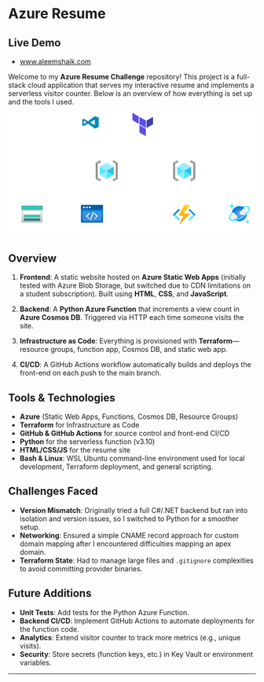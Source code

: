 # Azure Resume

## Live Demo

- www.aleemshaik.com

Welcome to my **Azure Resume Challenge** repository! This project is a full-stack cloud application that serves my interactive resume and implements a serverless visitor counter. Below is an overview of how everything is set up and the tools I used.

![Azure Architecture](images/AzureResume.drawio.png)


## Overview

1. **Frontend**: A static website hosted on **Azure Static Web Apps** (initially tested with Azure Blob Storage, but switched due to CDN limitations on a student subscription). Built using **HTML**, **CSS**, and **JavaScript**.

2. **Backend**: A **Python Azure Function** that increments a view count in **Azure Cosmos DB**. Triggered via HTTP each time someone visits the site.

3. **Infrastructure as Code**: Everything is provisioned with **Terraform**—resource groups, function app, Cosmos DB, and static web app.

4. **CI/CD**: A GitHub Actions workflow automatically builds and deploys the front-end on each push to the main branch.



## Tools & Technologies

- **Azure** (Static Web Apps, Functions, Cosmos DB, Resource Groups)  
- **Terraform** for Infrastructure as Code  
- **GitHub & GitHub Actions** for source control and front-end CI/CD  
- **Python** for the serverless function (v3.10)  
- **HTML/CSS/JS** for the resume site
- **Bash & Linux**: WSL Ubuntu command-line environment used for local development, Terraform deployment, and general scripting.




## Challenges Faced

- **Version Mismatch**: Originally tried a full C#/.NET backend but ran into isolation and version issues, so I switched to Python for a smoother setup.  
- **Networking**: Ensured a simple CNAME record approach for custom domain mapping after I encountered difficulties mapping an apex domain.
- **Terraform State**: Had to manage large files and `.gitignore` complexities to avoid committing provider binaries.



## Future Additions

- **Unit Tests**: Add tests for the Python Azure Function.  
- **Backend CI/CD**: Implement GitHub Actions to automate deployments for the function code.  
- **Analytics**: Extend visitor counter to track more metrics (e.g., unique visits).  
- **Security**: Store secrets (function keys, etc.) in Key Vault or environment variables.

---
